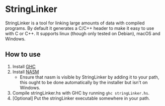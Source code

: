 # StringLinker

StringLinker is a tool for linking large amounts of data with compiled programs.
By default it generates a C/C++ header to make it easy to use with C or C++.
It supports linux (though only tested on Debian), macOS and Windows.

## How to use
1. Install [GHC](https://www.haskell.org)
2. Install [NASM](https://www.nasm.us)
   - Ensure that nasm is visible by StringLinker by adding it to your path, this ought to be done automatically by the installer but isn't on Windows.
3. Compile stringLinker.hs with GHC by running `ghc stringLinker.hs`.
4. [Optional] Put the stringLinker executable somewhere in your path.
